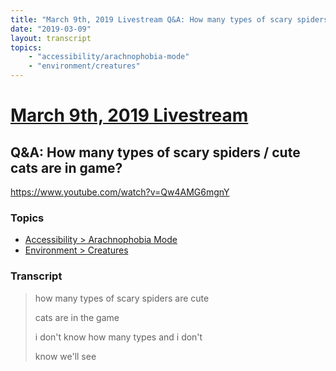 ```yaml
---
title: "March 9th, 2019 Livestream Q&A: How many types of scary spiders / cute cats are in game?"
date: "2019-03-09"
layout: transcript
topics:
    - "accessibility/arachnophobia-mode"
    - "environment/creatures"
---
```

# [March 9th, 2019 Livestream](../2019-03-09.md)
## Q&A: How many types of scary spiders / cute cats are in game?
https://www.youtube.com/watch?v=Qw4AMG6mgnY

### Topics
* [Accessibility > Arachnophobia Mode](../topics/accessibility/arachnophobia-mode.md)
* [Environment > Creatures](../topics/environment/creatures.md)

### Transcript

> how many types of scary spiders are cute
> 
> cats are in the game
> 
> i don't know how many types and i don't
> 
> know we'll see
> 
